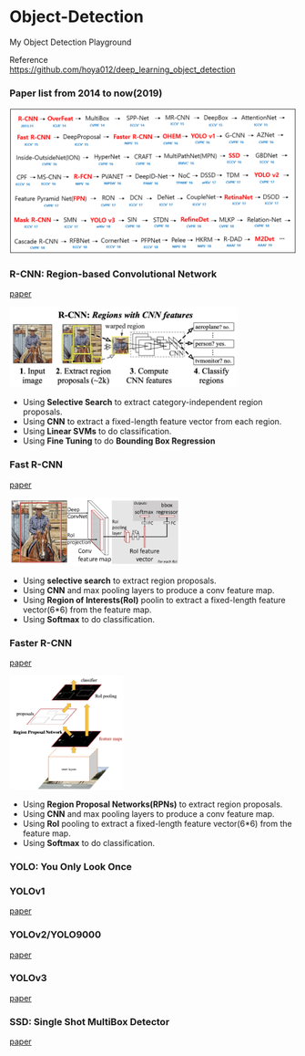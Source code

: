 # Object-Detection  
My Object Detection Playground  

Reference  
<https://github.com/hoya012/deep_learning_object_detection>

### Paper list from 2014 to now(2019)
<p align="center"><img width="600" src="/imgs/deep_learning_object_detection_history.jpg"></p>

### R-CNN: Region-based Convolutional Network  
[paper](https://arxiv.org/pdf/1311.2524.pdf)  
<p align="left"><img width="400" src="/imgs/R-CNN.jpg"></p>

* Using **Selective Search** to extract category-independent region proposals.  
* Using **CNN** to extract a fixed-length feature vector from each region.  
* Using **Linear SVMs** to do classification.  
* Using **Fine Tuning** to do **Bounding Box Regression**

### Fast R-CNN  
[paper](https://arxiv.org/pdf/1504.08083.pdf)  
<p align="left"><img width="300" src="/imgs/Fast-R-CNN.jpg"></p>

* Using **selective search** to extract region proposals.  
* Using **CNN** and max pooling layers to produce a conv feature map.  
* Using **Region of Interests(RoI)** poolin to extract a fixed-length feature vector(6*6) from the feature map.  
* Using **Softmax** to do classification.  

### Faster R-CNN  
[paper](https://arxiv.org/pdf/1506.01497.pdf)  
<p align="left"><img width="200" src="/imgs/Faster-R-CNN.jpg"></p>

* Using **Region Proposal Networks(RPNs)** to extract region proposals.  
* Using **CNN** and max pooling layers to produce a conv feature map.  
* Using **RoI** pooling to extract a fixed-length feature vector(6*6) from the feature map.  
* Using **Softmax** to do classification.  

### YOLO: You Only Look Once
### YOLOv1  
[paper](https://arxiv.org/pdf/1506.02640.pdf)  

### YOLOv2/YOLO9000  
[paper](https://arxiv.org/pdf/1612.08242.pdf)  

### YOLOv3  
[paper](https://arxiv.org/pdf/1804.02767.pdf)  

### SSD: Single Shot MultiBox Detector  
[paper](https://arxiv.org/pdf/1512.02325.pdf)  







